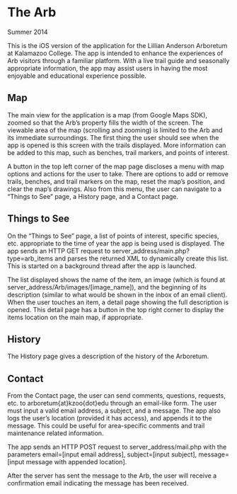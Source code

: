 The Arb
=======

Summer 2014

This is the iOS version of the application for the Lillian Anderson Arboretum at Kalamazoo College. The app is intended to enhance the experiences of Arb visitors through a familiar platform. With a live trail guide and seasonally appropriate information, the app may assist users in having the most enjoyable and educational experience possible.


Map
---

The main view for the application is a map (from Google Maps SDK), zoomed so that the Arb’s property fills the width of the screen. The viewable area of the map (scrolling and zooming) is limited to the Arb and its immediate surroundings. The first thing the user should see when the app is opened is this screen with the trails displayed. More information can be added to this map, such as benches, trail markers, and points of interest.

A button in the top left corner of the map page discloses a menu with map options and actions for the user to take. There are options to add or remove trails, benches, and trail markers on the map, reset the map’s position, and clear the map’s drawings. Also from this menu, the user can navigate to a “Things to See” page, a History page, and a Contact page.


Things to See
-------------

On the “Things to See” page, a list of points of interest, specific species, etc. appropriate to the time of year the app is being used is displayed. The app sends an HTTP GET request to server_address/main.php?type=arb_items and parses the returned XML to dynamically create this list. This is started on a background thread after the app is launched.

The list displayed shows the name of the item, an image (which is found at server_address/Arb/images/[image_name]), and the beginning of its description (similar to what would be shown in the inbox of an email client). When the user touches an item, a detail page showing the full description is opened. This detail page has a button in the top right corner to display the items location on the main map, if appropriate.


History
-------

The History page gives a description of the history of the Arboretum.


Contact
-------

From the Contact page, the user can send comments, questions, requests, etc. to arboretum{at}kzoo{dot}edu through an email-like form. The user must input a valid email address, a subject, and a message. The app also logs the user’s location (provided it has access), and appends it to the message. This could be useful for area-specific comments and trail maintenance related information.

The app sends an HTTP POST request to server_address/mail.php with the parameters email=[input email address], subject=[input subject], message=[input message with appended location].

After the server has sent the message to the Arb, the user will receive a confirmation email indicating the message has been received.
